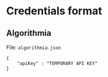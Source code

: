 # Credentials format

## Algorithmia

File: `algorithmia.json`

```
{
	"apiKey" : "TEMPORARY API KEY"
}
```

